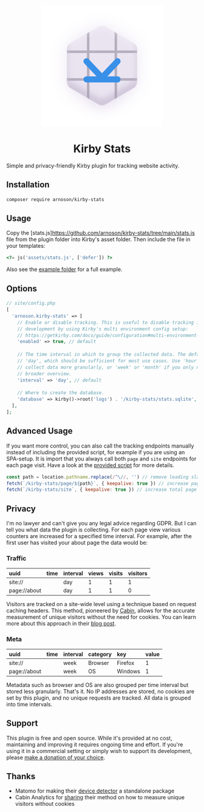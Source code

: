<p align="center">
  <picture>
      <source media="(prefers-color-scheme: dark)" srcset="./.github/logo-dark.svg">
      <img src="./.github/logo-light.svg" alt="" />
  </picture>
</p>

<h1 align="center">Kirby Stats</h1>

Simple and privacy-friendly Kirby plugin for tracking website activity.

## Installation

```sh
composer require arnoson/kirby-stats
```

## Usage

Copy the [stats.js]https://github.com/arnoson/kirby-stats/tree/main/stats.js file from the plugin folder into Kirby's asset folder. Then include the file in your templates:

```php
<?= js('assets/stats.js', ['defer']) ?>
```

Also see the [example folder](https://github.com/arnoson/kirby-stats/tree/main/example) for a full example.

## Options

```php
// site/config.php
[
  'arnoson.kirby-stats' => [
    // Enable or disable tracking. This is useful to disable tracking in local
    // development by using Kirby's multi environment config setup:
    // https://getkirby.com/docs/guide/configuration#multi-environment-setup
    'enabled' => true, // default

    // The time interval in which to group the collected data. The default is
    // 'day', which should be sufficient for most use cases. Use 'hour' to
    // collect data more granularly, or 'week' or 'month' if you only need a
    // broader overview.
    'interval' => 'day', // default

    // Where to create the database.
    'database' => kirby()->root('logs') . '/kirby-stats/stats.sqlite', // default
  ],
];
```

## Advanced Usage

If you want more control, you can also call the tracking endpoints manually instead of including the provided script, for example if you are using an SPA-setup. It is import that you always call both `page` and `site` endpoints for each page visit. Have a look at the [provided script](https://github.com/arnoson/kirby-stats/tree/main/src/stats.ts) for more details.

```js
const path = location.pathname.replace(/^\//, '') // remove leading slash
fetch(`/kirby-stats/page/${path}`, { keepalive: true }) // increase page counters
fetch(`/kirby-stats/site`, { keepalive: true }) // increase total page counters and unique visitors
```

## Privacy

I'm no lawyer and can't give you any legal advice regarding GDPR. But I can tell you what data the plugin is collecting. For each page view various counters are increased for a specified time interval. For example, after the first user has visited your about page the data would be:

### Traffic

| uuid         | time       | interval | views | visits | visitors |
| :----------- | :--------- | :------- | :---- | :----- | :------- |
| site://      | <this day> | day      | 1     | 1      | 1        |
| page://about | <this day> | day      | 1     | 1      | 0        |

Visitors are tracked on a site-wide level using a technique based on request caching headers. This method, pioneered by [Cabin](https://withcabin.com/), allows for the accurate measurement of unique visitors without the need for cookies. You can learn more about this approach in their [blog post](https://withcabin.com/blog/how-cabin-measures-unique-visitors-without-cookies).

### Meta

| uuid         | time        | interval | category | key     | value |
| :----------- | :---------- | :------- | :------- | :------ | :---- |
| site://      | <this week> | week     | Browser  | Firefox | 1     |
| page://about | <this week> | week     | OS       | Windows | 1     |

Metadata such as browser and OS are also grouped per time interval but stored less granularly. That's it. No IP addresses are stored, no cookies are set by this plugin, and no unique requests are tracked. All data is grouped into time intervals.

## Support

This plugin is free and open source. While it's provided at no cost, maintaining and improving it requires ongoing time and effort. If you're using it in a commercial setting or simply wish to support its development, please [make a donation of your choice](https://www.paypal.com/paypalme/arnoson).

## Thanks

- Matomo for making their [device detector](https://github.com/matomo-org/device-detector) a standalone package
- Cabin Analytics for [sharing](https://withcabin.com/blog/how-cabin-measures-unique-visitors-without-cookies) their method on how to measure unique visitors without cookies
